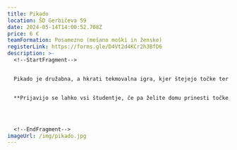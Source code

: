 ```yaml
---
title: Pikado
location: ŠD Gerbičeva 59
date: 2024-05-14T14:00:52.708Z
price: 6 €
teamFormation: Posamezno (mešano moški in ženske)
registerLink: https://forms.gle/D4Vt2d4KCr2h3BfD6
description: >-
  <!--StartFragment-->


  Pikado je družabna, a hkrati tekmovalna igra, kjer štejejo točke ter mirna in natančna roka. Tekmovanje bo potekalo mešano v moški in ženski konkurenci. Sistem igranja in vsa natančna navodila v zvezi z njim bo predstavil organizator na samem dogodku. Igre se lahko udeležijo vsi študentje, tudi tisti, ki niso nastanjeni v Študentskih domovih Ljubljana.


  **Prijavijo se lahko vsi študentje, če pa želite domu prinesti točke, morate biti stanovalec študentskega doma. S 1. mestom prinesete domu 8 točk, z 2. mestom 6 točk in s 3. mestom 4 točke.**




  <!--EndFragment-->
imageUrl: /img/pikado.jpg
---
```

